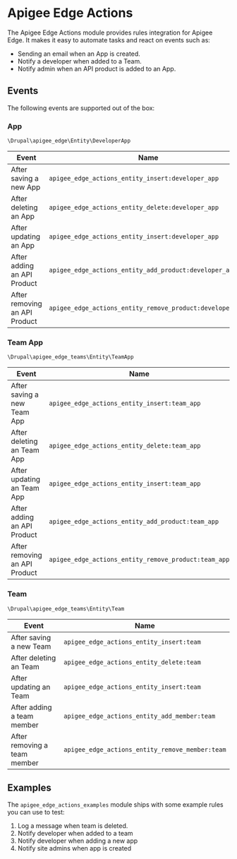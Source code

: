 # Apigee Edge Actions

The Apigee Edge Actions module provides rules integration for Apigee Edge. It makes it easy to automate tasks and react on events such as:

  * Sending an email when an App is created.
  * Notify a developer when added to a Team.
  * Notify admin when an API product is added to an App.

## Events

The following events are supported out of the box:

### App
`\Drupal\apigee_edge\Entity\DeveloperApp`

| Event | Name  |
|---|---|
| After saving a new App  | `apigee_edge_actions_entity_insert:developer_app`  |
| After deleting an App   | `apigee_edge_actions_entity_delete:developer_app`  |
| After updating an App   | `apigee_edge_actions_entity_insert:developer_app`  |
| After adding an API Product   | `apigee_edge_actions_entity_add_product:developer_app`  |
| After removing an API Product   | `apigee_edge_actions_entity_remove_product:developer_app`  |

### Team App
`\Drupal\apigee_edge_teams\Entity\TeamApp`

| Event | Name  |
|---|---|
| After saving a new Team App  | `apigee_edge_actions_entity_insert:team_app`  |
| After deleting an Team App   | `apigee_edge_actions_entity_delete:team_app`  |
| After updating an Team App   | `apigee_edge_actions_entity_insert:team_app`  |
| After adding an API Product   | `apigee_edge_actions_entity_add_product:team_app`  |
| After removing an API Product   | `apigee_edge_actions_entity_remove_product:team_app`  |

### Team
`\Drupal\apigee_edge_teams\Entity\Team`

| Event | Name  |
|---|---|
| After saving a new Team  | `apigee_edge_actions_entity_insert:team`  |
| After deleting an Team   | `apigee_edge_actions_entity_delete:team`  |
| After updating an Team   | `apigee_edge_actions_entity_insert:team`  |
| After adding a team member | `apigee_edge_actions_entity_add_member:team`  |
| After removing a team member | `apigee_edge_actions_entity_remove_member:team`  |

## Examples

The `apigee_edge_actions_examples` module ships with some example rules you can use to test:

1. Log a message when team is deleted.
2. Notify developer when added to a team
3. Notify developer when adding a new app
4. Notify site admins when app is created
